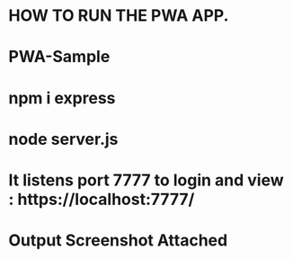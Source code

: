 # HOW TO RUN THE PWA APP.

# PWA-Sample

# npm i express

# node server.js

# It listens port 7777 to login and view : https://localhost:7777/

# Output Screenshot Attached
